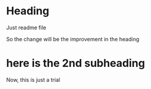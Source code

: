# Heading

Just readme file

So the change will be the improvement in the heading

# here is the 2nd subheading

Now, this is just a trial
